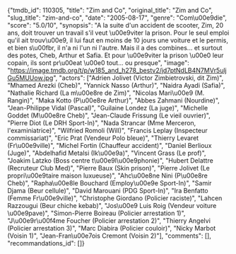 {"tmdb_id": 110305, "title": "Zim and Co", "original_title": "Zim and Co", "slug_title": "zim-and-co", "date": "2005-08-17", "genre": "Com\u00e9die", "score": "5.0/10", "synopsis": "A la suite d'un accident de scooter, Zim, 20 ans, doit trouver un travail s'il veut \u00e9viter la prison. Pour le seul emploi qu'il ait trouv\u00e9, il lui faut en moins de 10 jours une voiture et le permis, et bien s\u00fbr, il n'a ni l'un ni l'autre. Mais il a des combines... et surtout des potes, Cheb, Arthur et Safia. Et pour \u00e9viter la prison \u00e0 leur copain, ils sont pr\u00eat \u00e0 tout... ou presque", "image": "https://image.tmdb.org/t/p/w185_and_h278_bestv2/jd7ptNdLB4N7MVr5uljGu5MUUow.jpg", "actors": ["Adrien Jolivet (Victor Zimbietrovski, dit Zim)", "Mhamed Arezki (Cheb)", "Yannick Nasso (Arthur)", "Naidra Ayadi (Safia)", "Nathalie Richard (La m\u00e8re de Zim)", "Nicolas Mari\u00e9 (M. Rangin)", "Maka Kotto (P\u00e8re Arthur)", "Abbes Zahmani (Nourdine)", "Jean-Philippe Vidal (Pascal)", "Guilaine Londez (La juge)", "Michelle Goddet (M\u00e8re Cheb)", "Jean-Claude Frissung (Le vieil ouvrier)", "Pierre Diot (Le DRH Sport-In)", "Nada Strancar (Mme Merceron, l'examiniatrice)", "Wilfried Romoli (Will)", "Francis Leplay (Inspecteur commissariat)", "Eric Prat (Vendeur Polo bleue)", "Thierry Levaret (Fr\u00e9ville)", "Michel Fortin (Chauffeur accident)", "Daniel Berlioux (Juge)", "Abdelhafid Metalsi (Ik\u00e9a)", "Vincent Grass (Le prof)", "Joakim Latzko (Boss centre t\u00e9l\u00e9phonie)", "Hubert Delattre (Recruteur Club Med)", "Pierre Baux (Skin prison)", "Pierre Jolivet (Le propri\u00e9taire maison luxueuse)", "Ahc\u00e8ne Nini (P\u00e8re Cheb)", "Rapha\u00e8le Bouchard (Employ\u00e9e Sport-In)", "Samir Djama (Beur cellule)", "David Marouani (PDG Sport-In)", "Ira Benfatto (Femme Fr\u00e9ville)", "Christophe Giordano (Policier raciste)", "Lahcen Razzougui (Beur chiche kebab)", "Jos\u00e9 Luis Roig (Vendeur voiture \u00e9pave)", "Simon-Pierre Boireau (Policier arrestation 1)", "J\u00e9r\u00f4me Foucher (Policier arrestation 2)", "Thierry Angelvi (Policier arrestation 3)", "Marc Diabira (Policier couloir)", "Nicky Marbot (Voisin 1)", "Jean-Fran\u00e7ois Cremont (Voisin 2)"], "comments": [], "recommandations_id": []}